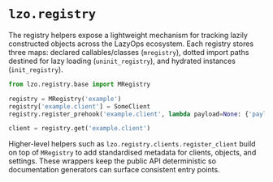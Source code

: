# `lzo.registry`

The registry helpers expose a lightweight mechanism for tracking lazily
constructed objects across the LazyOps ecosystem.  Each registry stores three
maps: declared callables/classes (`mregistry`), dotted import paths destined for
lazy loading (`uninit_registry`), and hydrated instances (`init_registry`).

```python
from lzo.registry.base import MRegistry

registry = MRegistry('example')
registry['example.client'] = SomeClient
registry.register_prehook('example.client', lambda payload=None: {'payload': payload or 'default'})

client = registry.get('example.client')
```

Higher-level helpers such as `lzo.registry.clients.register_client` build on top
of `MRegistry` to add standardised metadata for clients, objects, and settings.
These wrappers keep the public API deterministic so documentation generators
can surface consistent entry points.
